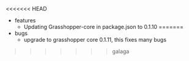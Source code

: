 <<<<<<< HEAD
* features
    * Updating Grasshopper-core in package.json to 0.1.10
=======
* bugs
    * upgrade to grasshopper core 0.1.11, this fixes many bugs
>>>>>>> galaga

